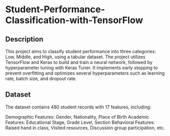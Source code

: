 # Student-Performance-Classification-with-TensorFlow
## Description
This project aims to classify student performance into three categories: Low, Middle, and High, using a tabular dataset. The project utilizes TensorFlow and Keras to build and train a neural network, followed by hyperparameter tuning with Keras Tuner. It implements early stopping to prevent overfitting and optimizes several hyperparameters such as learning rate, batch size, and dropout rate.

## Dataset
The dataset contains 480 student records with 17 features, including:

Demographic Features: Gender, Nationality, Place of Birth
Academic Features: Educational Stage, Grade Level, Section
Behavioral Features: Raised hand in class, Visited resources, Discussion group participation, etc.
